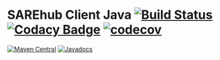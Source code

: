 # SAREhub Client Java  [![Build Status](https://travis-ci.org/SAREhub/ClientJava.svg?branch=master)](https://travis-ci.org/SAREhub/ClientJava)  [![Codacy Badge](https://api.codacy.com/project/badge/Grade/727314658f7648709a2d7b1e649de2ba)](https://www.codacy.com/app/mararok/ClientJava?utm_source=github.com&amp;utm_medium=referral&amp;utm_content=SAREhub/ClientJava&amp;utm_campaign=Badge_Grade) [![codecov](https://codecov.io/gh/SAREhub/ClientJava/branch/master/graph/badge.svg)](https://codecov.io/gh/SAREhub/ClientJava)
[![Maven Central](https://maven-badges.herokuapp.com/maven-central/com.sarehub/client/badge.svg)](https://maven-badges.herokuapp.com/maven-central/com.sarehub/client) [![Javadocs](http://javadoc.io/badge/com.sarehub/client.svg)](http://javadoc.io/doc/com.sarehub/client)

